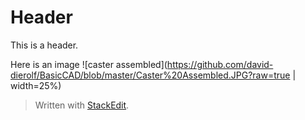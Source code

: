 # Header

This is a header.

Here is an image 
![caster assembled](https://github.com/david-dierolf/BasicCAD/blob/master/Caster%20Assembled.JPG?raw=true | width=25%)
> Written with [StackEdit](https://stackedit.io/).
<!--stackedit_data:
eyJoaXN0b3J5IjpbMTY2MjQ4Mzg5NywxNjYyNDgzODk3LDczMD
k5ODExNl19
-->

